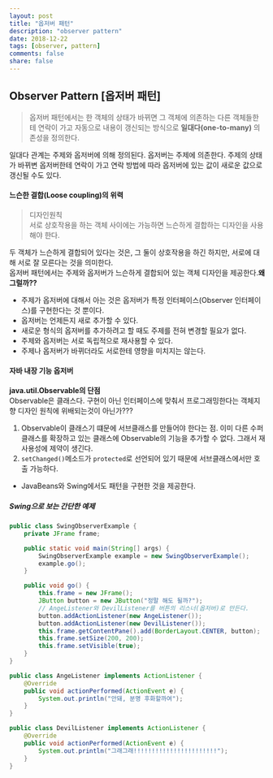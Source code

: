 ```yaml
---
layout: post
title: "옵저버 패턴"
description: "observer pattern"
date: 2018-12-22
tags: [observer, pattern]
comments: false
share: false
---
```


## Observer Pattern [옵저버 패턴]
 >옵저버 패턴에서는 한 객체의 상태가 바뀌면 그 객체에 의존하는 다른 객체들한테 연락이 가고 자동으로 내용이 갱신되는 방식으로 **일대다(one-to-many)** 의존성을 정의한다.  
 
 
 일대다 관계는 주제와 옵저버에 의해 정의된다. 옵저버는 주제에 의존한다. 주제의 상태가 바뀌변 옵저버한테 연락이 가고 연락 방법에 따라 옵저버에 있는 값이 새로운 값으로 갱신될 수도 있다.
 
#### 느슨한 결합(Loose coupling)의 위력
 >디자인원칙     
 서로 상호작용을 하는 객체 사이에는 가능하면 느슨하게 결합하는 디자인을 사용해야 한다.           
 
두 객체가 느슨하게 결합되어 있다는 것은, 그 둘이 상호작용을 하긴 하지만, 서로에 대해 서로 잘 모른다는 것을 의미한다.        
옵저버 패턴에서는 주제와 옵저버가 느슨하게 결합되어 있는 객체 디자인을 제공한다.**왜 그럴까??**     
- 주제가 옵저버에 대해서 아는 것은 옵저버가 특정 인터페이스(Observer 인터페이스)를 구현한다는 것 뿐이다.
- 옵저버는 언제든지 새로 추가할 수 있다.
- 새로운 형식의 옵저버를 추가하려고 할 때도 주제를 전혀 변경할 필요가 없다.
- 주제와 옵저버는 서로 독립적으로 재사용할 수 있다.
- 주제나 옵저버가 바뀌더라도 서로한테 영향을 미치지는 않는다.


#### 자바 내장 기능 옵저버
 **java.util.Observable의 단점**     
 Observable은 클래스다. 구현이 아닌 인터페이스에 맞춰서 프로그래밍한다는 객체지향 디자인 원칙에 위배되는것이 아닌가???
  
  1. Observable이 클래스기 떄문에 서브클래스를 만들어야 한다는 점. 이미 다른 수퍼클래스를 확장하고 있는 클래스에 Observable의 기능을 추가할 수 없다. 그래서 재사용성에 제약이 생긴다.
  2. ```setChanged()```메소드가 ```protected```로 선언되어 있기 때문에 서브클래스에서만 호출 가능하다. 
 
 - JavaBeans와 Swing에서도 패턴을 구현한 것을 제공한다.

##### Swing으로 보는 간단한 예제
```java
public class SwingObserverExample {
    private JFrame frame;

    public static void main(String[] args) {
        SwingObserverExample example = new SwingObserverExample();
        example.go();
    }

    public void go() {
        this.frame = new JFrame();
        JButton button = new JButton("정말 해도 될까?");
        // AngeListener와 DevilListener를 버튼의 리스너(옵저버)로 만든다.
        button.addActionListener(new AngeListener());
        button.addActionListener(new DevilListener());
        this.frame.getContentPane().add(BorderLayout.CENTER, button);
        this.frame.setSize(200, 200);
        this.frame.setVisible(true);
    }
}
```
```java
public class AngeListener implements ActionListener {
    @Override
    public void actionPerformed(ActionEvent e) {
        System.out.println("안돼, 분명 후화할까여");
    }
}
```
```java
public class DevilListener implements ActionListener {
    @Override
    public void actionPerformed(ActionEvent e) {
        System.out.println("그래그래!!!!!!!!!!!!!!!!!!!!!!!");
    }
}
```